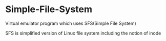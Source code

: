 # Simple-File-System
Virtual emulator program which uses SFS(Simple File System)

SFS is simplified version of Linux file system including the notion of inode
